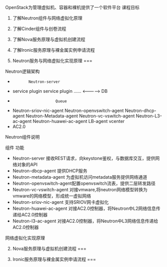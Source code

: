 OpenStack为管理虚拟机、容器和裸机提供了一个软件平台
课程目标
1. 了解Neutron组件与网络虚拟化原理
2. 了解Cinder组件与创卷流程
3. 了解Nova服务原理与虚拟机创建流程
4. 了解Ironic服务原理与裸金属实例申请流程

1. Neutron服务与网络虚拟化实现原理
===

Neutron逻辑架构
-            Neutron-server
- service plugin    service plugin ......  <-----> DB
-                        Queue
- Neutron-sriov-nic-agent  Neutron-openvswitch-agent  Neutron-dhcp-agent  Neutron-Metadata-agent Neutron-vc-vswitch-agent Neutron-L3-ac-agent Neutron-huawei-ac-agent LB-agent vcenter
- AC2.0

Neutron组件说明

组件  功能
- Neutron-server           接收REST请求，向keystone鉴权，与数据库交互，提供网络对象的API
- Neutron-dbcp-agent       提供DHCP服务
- Neutron-metadata-agent   为虚拟机访问metadata服务提供网络通道
- Neutron-openvswitch-agent配置openvswitch流表，提供二层转发路径
- Neutron-vc-vswitch-agent 对接vmware,将neutron网络模型转换为vmware的网络模型，形成统一虚拟网络
- Neutron-sriov-nic-agent  支持SRIOV网卡虚拟化
- Neutron-huawei-ac-agent  对接AC2.0控制器，将Neutron中L2网络信息传递给AC2.0控制器
- Neutron-l3-ac-agent      对接AC2.0控制器，将Neutron中L3网络信息传递给AC2.0控制器

网络虚拟化实现原理



2. Nova服务原理与虚拟机创建流程
===


3. Ironic服务原理与裸金属实例申请流程
===
